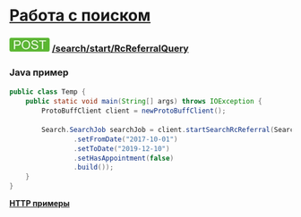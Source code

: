 [Работа с поиском](../../../index.md)
=====================================

### ![POST](../../../../../img/post.png) [/search/start/RcReferralQuery](../index.md)

### Java пример

```java
public class Temp {
    public static void main(String[] args) throws IOException {
        ProtoBuffClient client = newProtoBuffClient();

        Search.SearchJob searchJob = client.startSearchRcReferral(Search.RcReferralQuery.newBuilder()
                .setFromDate("2017-10-01")
                .setToDate("2019-12-10")
                .setHasAppointment(false)
                .build());
    }
}
```

**[HTTP примеры](RcReferralQuery.md)**
